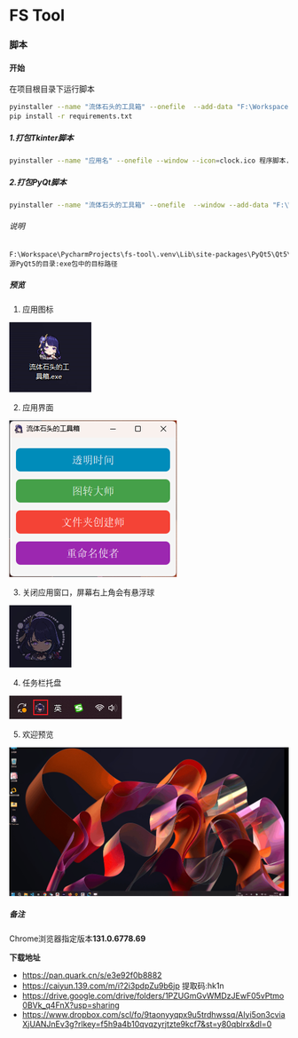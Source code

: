 # FS Tool


### 脚本

#### 开始

在项目根目录下运行脚本
``` bash
pyinstaller --name "流体石头的工具箱" --onefile  --add-data "F:\Workspace\PycharmProjects\fs-tool\.venv\Lib\site-packages\PyQt5\Qt5\bin;./PyQt5/Qt/bin" --add-data "F:\Workspace\PycharmProjects\fs-tool\.venv\Lib\site-packages\PyQt5\Qt5\plugins;./PyQt5/Qt/plugins" --add-data "resources;resources" --add-data "config.json;." --collect-all PyQt5 --icon=resources/app.ico .\app.py
pip install -r requirements.txt
```

##### 1.打包Tkinter脚本
``` bash
pyinstaller --name "应用名" --onefile --window --icon=clock.ico 程序脚本.py
```

##### 2.打包PyQt脚本
``` bash
pyinstaller --name "流体石头的工具箱" --onefile  --window --add-data "F:\Workspace\PycharmProjects\fs-tool\.venv\Lib\site-packages\PyQt5\Qt5\bin;./PyQt5/Qt/bin" --add-data "F:\Workspace\PycharmProjects\fs-tool\.venv\Lib\site-packages\PyQt5\Qt5\plugins;./PyQt5/Qt/plugins" --add-data "resources;resources" --add-data "config.json;." --collect-all PyQt5 --icon=resources/app.ico .\app.py
```

###### 说明

``` bash 
F:\Workspace\PycharmProjects\fs-tool\.venv\Lib\site-packages\PyQt5\Qt5\bin;./PyQt5/Qt/bin
源PyQt5的目录:exe包中的目标路径
```

##### 预览
1. 应用图标

![](https://raw.githubusercontent.com/flowstone/fs-tool/release/resources/preview/app-logo.png)

2. 应用界面

![](https://raw.githubusercontent.com/flowstone/fs-tool/release/resources/preview/app-main-window.png)

3. 关闭应用窗口，屏幕右上角会有悬浮球

![](https://raw.githubusercontent.com/flowstone/fs-tool/release/resources/preview/app-mini.png)

4. 任务栏托盘

![](https://raw.githubusercontent.com/flowstone/fs-tool/release/resources/preview/app-menu-bar.png)

5. 欢迎预览

![](https://raw.githubusercontent.com/flowstone/fs-tool/release/resources/preview/start-work.gif)


##### 备注
Chrome浏览器指定版本**131.0.6778.69**

**下载地址**
* https://pan.quark.cn/s/e3e92f0b8882
* https://caiyun.139.com/m/i?2i3pdpZu9b6jp  提取码:hk1n  
* https://drive.google.com/drive/folders/1PZUGmGvWMDzJEwF05vPtmo0BVk_q4FnX?usp=sharing
* https://www.dropbox.com/scl/fo/9taonyyqpx9u5trdhwssq/AIyi5on3cviaXjUANJnEv3g?rlkey=f5h9a4b10qvqzyrjtzte9kcf7&st=y80qblrx&dl=0